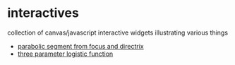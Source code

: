 interactives
============

collection of canvas/javascript interactive widgets illustrating various things

* [parabolic segment from focus and directrix](http://jtauber.github.io/interactives/parabola/focus_and_directrix.html) 
* [three parameter logistic function](http://jtauber.github.io/interactives/logistic/3pl.html)
